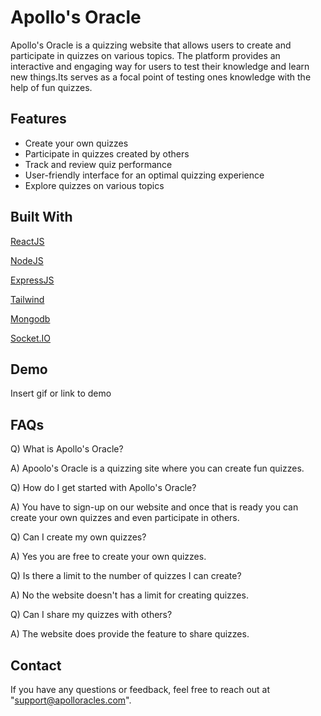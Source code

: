 # Apollo's Oracle

Apollo's Oracle is a quizzing website that allows users to create and participate in quizzes on various topics. The platform provides an interactive and engaging way for users to test their knowledge and learn new things.Its serves as a focal point of testing ones knowledge with the help of fun quizzes.


## Features

 - Create your own quizzes
 - Participate in quizzes created by others
 - Track and review quiz performance
 - User-friendly interface for an optimal quizzing experience
- Explore quizzes on various topics

## Built With

[ReactJS](https://reactjs.org/)

[NodeJS](https://nodejs.org/)

[ExpressJS](https://www.expressjs.org/)


[Tailwind](https://tailwindcss.com/)

[Mongodb](https://www.mongodb.com/)

[Socket.IO](https://socket.io/)



## Demo

Insert gif or link to demo


## FAQs

Q) What is Apollo's Oracle?

A) Apoolo's Oracle is a quizzing site where you can create fun quizzes.

Q) How do I get started with Apollo's Oracle?

A) You have to sign-up on our website and once that is ready you can create your own quizzes and even participate in others.

Q) Can I create my own quizzes?

A) Yes you are free to create your own quizzes.

Q) Is there a limit to the number of quizzes I can create?

A) No the website doesn't has a limit for creating quizzes.

Q) Can I share my quizzes with others?

A) The website does provide the feature to share quizzes.



## Contact
If you have any questions or feedback, feel free to reach out at "support@apolloracles.com".
